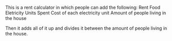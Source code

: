 This is a rent calculator in which people can add the following:
Rent
Food
Eletricity Units Spent
Cost of each electricity unit
Amount of people living in the house

Then it adds all of it up and divides it between the amount of people living in the house.
